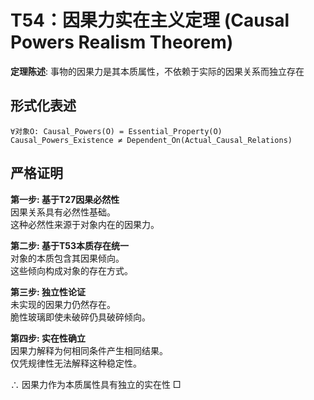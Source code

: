 # T54：因果力实在主义定理 (Causal Powers Realism Theorem)  

**定理陈述**: 事物的因果力是其本质属性，不依赖于实际的因果关系而独立存在  

## 形式化表述  
```  
∀对象O: Causal_Powers(O) = Essential_Property(O)  
Causal_Powers_Existence ≠ Dependent_On(Actual_Causal_Relations)  
```  

## 严格证明  

**第一步: 基于T27因果必然性**  
因果关系具有必然性基础。  
这种必然性来源于对象内在的因果力。  

**第二步: 基于T53本质存在统一**  
对象的本质包含其因果倾向。  
这些倾向构成对象的存在方式。  

**第三步: 独立性论证**  
未实现的因果力仍然存在。  
脆性玻璃即使未破碎仍具破碎倾向。  

**第四步: 实在性确立**  
因果力解释为何相同条件产生相同结果。  
仅凭规律性无法解释这种稳定性。  

∴ 因果力作为本质属性具有独立的实在性 □  